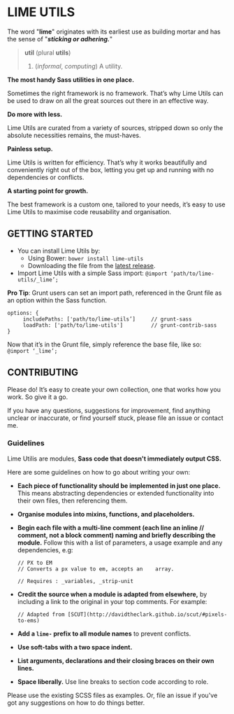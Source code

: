 # LIME UTILS

The word "**lime**" originates with its earliest use as building mortar and has the sense of "***sticking or adhering.***"

> **util** (plural **utils**)
> 
> 1. (*informal*, *computing*) A utility.

**The most handy Sass utilities in one place.**

Sometimes the right framework is no framework. That’s why Lime Utils can be used to draw on all the great sources out there in an effective way.

**Do more with less.**

Lime Utils are curated from a variety of sources, stripped down so only the absolute necessities remains, the must-haves.

**Painless setup.**

Lime Utils is written for efficiency. That’s why it works beautifully and conveniently right out of the box, letting you get up and running with no dependencies or conflicts.

**A starting point for growth.**

The best framework is a custom one, tailored to your needs, it’s easy to use Lime Utils to maximise code reusability and organisation.

## GETTING STARTED

- You can install Lime Utils by:
    - Using Bower: `bower install lime-utils`
    - Downloading the file from the [latest release](https://github.com/ogbaoghene/lime-utils/releases/tag/v1.0.1).
- Import Lime Utils with a simple Sass import: `@import ‘path/to/lime-utils/_lime’;`

**Pro Tip**: Grunt users can set an import path, referenced in the Grunt file as an option within the Sass function.

```
options: {
     includePaths: ['path/to/lime-utils’]     // grunt-sass
     loadPath: ['path/to/lime-utils']         // grunt-contrib-sass
}
```

Now that it’s in the Grunt file, simply reference the base file, like so: ` @import ‘_lime’;`

## CONTRIBUTING

Please do! It’s easy to create your own collection, one that works how you work. So give it a go.

If you have any questions, suggestions for improvement, find anything unclear or inaccurate, or find yourself stuck, please file an issue or contact me.

### Guidelines

Lime Utilis are modules, **Sass code that doesn't immediately output CSS.**

Here are some guidelines on how to go about writing your own:

- **Each piece of functionality should be implemented in just one place.** This means abstracting dependencies or extended functionality into their own files, then referencing them.
- **Organise modules into mixins, functions, and placeholders.**
- **Begin each file with a multi-line comment (each line an inline // comment, not a block comment) naming and briefly describing the module.** Follow this with a list of parameters, a usage example and any dependencies, e.g:

	```
	// PX to EM
	// Converts a px value to em, accepts an 	array.

	// Requires : _variables, _strip-unit
	```

- **Credit the source when a module is adapted from elsewhere,** by including a link to the original in your top comments. For example:

	```
    // Adapted from [SCUT](http://davidtheclark.github.io/scut/#pixels-to-ems)
	```
	
- **Add a `lime-` prefix to all module names** to prevent conflicts.
- **Use soft-tabs with a two space indent.**
- **List arguments, declarations and their closing braces on their own lines.**
- **Space liberally.** Use line breaks to section code according to role.

Please use the existing SCSS files as examples. Or, file an issue if you've got any suggestions on how to do things better.


